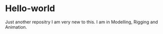 # Hello-world
Just another repositry
I am very new to this. I am in Modelling, Rigging and Animation.
